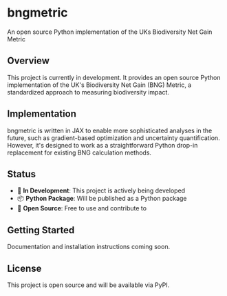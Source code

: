# bngmetric
An open source Python implementation of the UKs Biodiversity Net Gain Metric

## Overview

This project is currently in development. It provides an open source Python implementation of the UK's Biodiversity Net Gain (BNG) Metric, a standardized approach to measuring biodiversity impact.

## Implementation

bngmetric is written in JAX to enable more sophisticated analyses in the future, such as gradient-based optimization and uncertainty quantification. However, it's designed to work as a straightforward Python drop-in replacement for existing BNG calculation methods.

## Status

- 🚧 **In Development**: This project is actively being developed
- 📦 **Python Package**: Will be published as a Python package
- 📄 **Open Source**: Free to use and contribute to

## Getting Started

Documentation and installation instructions coming soon.

## License

This project is open source and will be available via PyPI.
